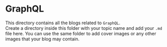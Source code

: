 # GraphQL

This directory contains all the blogs related to `GraphQL`.  
Create a directory inside this folder with your topic name and add your `.md` file here.
You can use the same folder to add cover images or any other images that your blog may contain.
